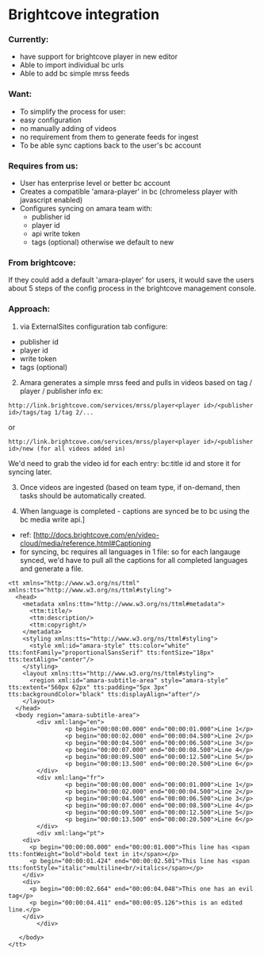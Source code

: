 # Brightcove integration

### Currently:  
 - have support for brightcove player in new editor
 - Able to import individual bc urls
 - Able to add bc simple mrss feeds

### Want: 
 - To simplify the process for user:
  - easy configuration
  - no manually adding of videos
  - no requirement from them to generate feeds for ingest
 - To be able sync captions back to the user's bc account

### Requires from us:
 - User has enterprise level or better bc account
 - Creates a compatible 'amara-player' in bc (chromeless player with javascript enabled)
 - Configures syncing on amara team with:
   - publisher id
   - player id
   - api write token
   - tags (optional) otherwise we default to new

### From brightcove:
  If they could add a default 'amara-player' for users, it would save the users about 5 steps of the config process in the brightcove management console.

### Approach:

1. via ExternalSites configuration tab configure:
 - publisher id
 - player id 
 - write token
 - tags (optional)


2. Amara generates a simple mrss feed and pulls in videos based on tag / player / publisher info
ex: 
```
http://link.brightcove.com/services/mrss/player<player id>/<publisher id>/tags/tag 1/tag 2/...
```
or 
```
http://link.brightcove.com/services/mrss/player<player id>/<publisher id>/new (for all videos added in)
```

We'd need to grab the video id for each entry: bc:title id and store it for syncing later.

3. Once videos are ingested (based on team type, if on-demand, then tasks should be automatically created.

4. When language is completed - captions are synced be to bc using the bc media write api.]
  - ref: [http://docs.brightcove.com/en/video-cloud/media/reference.html#Captioning
  - for syncing, bc requires all languages in 1 file: so for each langauge synced, we'd have to pull all the captions for all completed languages and generate a file.

```
<tt xmlns="http://www.w3.org/ns/ttml" xmlns:tts="http://www.w3.org/ns/ttml#styling">
  <head>
    <metadata xmlns:ttm="http://www.w3.org/ns/ttml#metadata">
      <ttm:title/>
      <ttm:description/>
      <ttm:copyright/>
    </metadata>
    <styling xmlns:tts="http://www.w3.org/ns/ttml#styling">
      <style xml:id="amara-style" tts:color="white" tts:fontFamily="proportionalSansSerif" tts:fontSize="18px" tts:textAlign="center"/>
    </styling>
    <layout xmlns:tts="http://www.w3.org/ns/ttml#styling">
      <region xml:id="amara-subtitle-area" style="amara-style" tts:extent="560px 62px" tts:padding="5px 3px" tts:backgroundColor="black" tts:displayAlign="after"/>
    </layout>
  </head>
  <body region="amara-subtitle-area">
        <div xml:lang="en">  
                <p begin="00:00:00.000" end="00:00:01.000">Line 1</p>
                <p begin="00:00:02.000" end="00:00:04.500">Line 2</p>
                <p begin="00:00:04.500" end="00:00:06.500">Line 3</p>
                <p begin="00:00:07.000" end="00:00:08.500">Line 4</p>
                <p begin="00:00:09.500" end="00:00:12.500">Line 5</p>
                <p begin="00:00:13.500" end="00:00:20.500">Line 6</p>
        </div>
        <div xml:lang="fr">  
                <p begin="00:00:00.000" end="00:00:01.000">Line 1</p>
                <p begin="00:00:02.000" end="00:00:04.500">Line 2</p>
                <p begin="00:00:04.500" end="00:00:06.500">Line 3</p>
                <p begin="00:00:07.000" end="00:00:08.500">Line 4</p>
                <p begin="00:00:09.500" end="00:00:12.500">Line 5</p>
                <p begin="00:00:13.500" end="00:00:20.500">Line 6</p>
        </div>
        <div xml:lang="pt">
    <div>
      <p begin="00:00:00.000" end="00:00:01.000">This line has <span tts:fontWeight="bold">bold text in it</span></p>
      <p begin="00:00:01.424" end="00:00:02.501">This line has <span tts:fontStyle="italic">multiline<br/>italics</span></p>
    </div>
    <div>
      <p begin="00:00:02.664" end="00:00:04.048">This one has an evil tag</p>
      <p begin="00:00:04.411" end="00:00:05.126">this is an edited line.</p>
    </div>
        </div>

   </body> 
</tt> 
```


